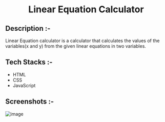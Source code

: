 # <p align="center">Linear Equation Calculator</p>

## Description :-

Linear Equation calculator is a calculator that calculates the values of the variables(x and y) from the given linear equations in two variables.

## Tech Stacks :-

- HTML
- CSS
- JavaScript

## Screenshots :-

![image](https://github.com/Rakesh9100/CalcDiverse/assets/73993775/e1e167ba-bd46-4ac3-99d5-f6a89017ab30)
